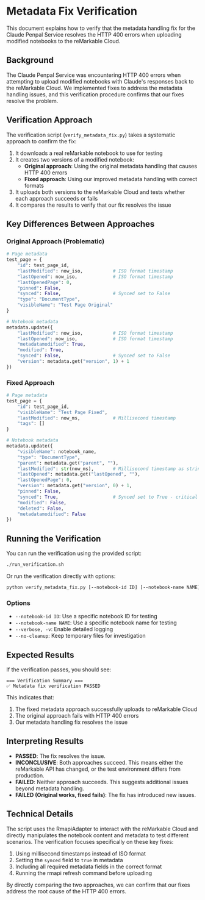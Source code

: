 # Metadata Fix Verification

This document explains how to verify that the metadata handling fix for the Claude Penpal Service resolves the HTTP 400 errors when uploading modified notebooks to the reMarkable Cloud.

## Background

The Claude Penpal Service was encountering HTTP 400 errors when attempting to upload modified notebooks with Claude's responses back to the reMarkable Cloud. We implemented fixes to address the metadata handling issues, and this verification procedure confirms that our fixes resolve the problem.

## Verification Approach

The verification script (`verify_metadata_fix.py`) takes a systematic approach to confirm the fix:

1. It downloads a real reMarkable notebook to use for testing
2. It creates two versions of a modified notebook:
   - **Original approach**: Using the original metadata handling that causes HTTP 400 errors
   - **Fixed approach**: Using our improved metadata handling with correct formats
3. It uploads both versions to the reMarkable Cloud and tests whether each approach succeeds or fails
4. It compares the results to verify that our fix resolves the issue

## Key Differences Between Approaches

### Original Approach (Problematic)
```python
# Page metadata
test_page = {
    "id": test_page_id,
    "lastModified": now_iso,           # ISO format timestamp
    "lastOpened": now_iso,             # ISO format timestamp
    "lastOpenedPage": 0,
    "pinned": False,
    "synced": False,                   # Synced set to False
    "type": "DocumentType",
    "visibleName": "Test Page Original"
}

# Notebook metadata
metadata.update({
    "lastModified": now_iso,           # ISO format timestamp
    "lastOpened": now_iso,             # ISO format timestamp
    "metadatamodified": True,
    "modified": True,
    "synced": False,                   # Synced set to False
    "version": metadata.get("version", 1) + 1
})
```

### Fixed Approach
```python
# Page metadata
test_page = {
    "id": test_page_id,
    "visibleName": "Test Page Fixed",
    "lastModified": now_ms,            # Millisecond timestamp
    "tags": []
}

# Notebook metadata
metadata.update({
    "visibleName": notebook_name,
    "type": "DocumentType",
    "parent": metadata.get("parent", ""),
    "lastModified": str(now_ms),       # Millisecond timestamp as string
    "lastOpened": metadata.get("lastOpened", ""),
    "lastOpenedPage": 0,
    "version": metadata.get("version", 0) + 1,
    "pinned": False,
    "synced": True,                    # Synced set to True - critical fix!
    "modified": False,
    "deleted": False,
    "metadatamodified": False
})
```

## Running the Verification

You can run the verification using the provided script:

```bash
./run_verification.sh
```

Or run the verification directly with options:

```bash
python verify_metadata_fix.py [--notebook-id ID] [--notebook-name NAME] [--verbose]
```

### Options

- `--notebook-id ID`: Use a specific notebook ID for testing
- `--notebook-name NAME`: Use a specific notebook name for testing
- `--verbose, -v`: Enable detailed logging
- `--no-cleanup`: Keep temporary files for investigation

## Expected Results

If the verification passes, you should see:

```
=== Verification Summary ===
✅ Metadata fix verification PASSED
```

This indicates that:
1. The fixed metadata approach successfully uploads to reMarkable Cloud
2. The original approach fails with HTTP 400 errors
3. Our metadata handling fix resolves the issue

## Interpreting Results

- **PASSED**: The fix resolves the issue.
- **INCONCLUSIVE**: Both approaches succeed. This means either the reMarkable API has changed, or the test environment differs from production.
- **FAILED**: Neither approach succeeds. This suggests additional issues beyond metadata handling.
- **FAILED (Original works, fixed fails)**: The fix has introduced new issues.

## Technical Details

The script uses the RmapiAdapter to interact with the reMarkable Cloud and directly manipulates the notebook content and metadata to test different scenarios. The verification focuses specifically on these key fixes:

1. Using millisecond timestamps instead of ISO format
2. Setting the `synced` field to `true` in metadata
3. Including all required metadata fields in the correct format
4. Running the rmapi refresh command before uploading

By directly comparing the two approaches, we can confirm that our fixes address the root cause of the HTTP 400 errors.